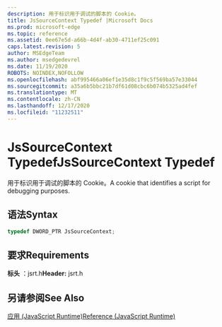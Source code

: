 ```yaml
---
description: 用于标识用于调试的脚本的 Cookie。
title: JsSourceContext Typedef |Microsoft Docs
ms.prod: microsoft-edge
ms.topic: reference
ms.assetid: 0ee67e5d-a66b-4d4f-ab30-4711ef25c091
caps.latest.revision: 5
author: MSEdgeTeam
ms.author: msedgedevrel
ms.date: 11/19/2020
ROBOTS: NOINDEX,NOFOLLOW
ms.openlocfilehash: abf995466a06ef1e35d8c1f9c5f569ba57e33044
ms.sourcegitcommit: a35a6b5bbc21b7df61d08cbc6b074b5325ad4fef
ms.translationtype: MT
ms.contentlocale: zh-CN
ms.lasthandoff: 12/17/2020
ms.locfileid: "11232511"
---
```

# <span data-ttu-id="6e62d-103">JsSourceContext Typedef</span><span class="sxs-lookup"><span data-stu-id="6e62d-103">JsSourceContext Typedef</span></span>

<span data-ttu-id="6e62d-104">用于标识用于调试的脚本的 Cookie。</span><span class="sxs-lookup"><span data-stu-id="6e62d-104">A cookie that identifies a script for debugging purposes.</span></span>  
  
## <span data-ttu-id="6e62d-105">语法</span><span class="sxs-lookup"><span data-stu-id="6e62d-105">Syntax</span></span>  
  
```cpp  
typedef DWORD_PTR JsSourceContext;  
```  
  
## <span data-ttu-id="6e62d-106">要求</span><span class="sxs-lookup"><span data-stu-id="6e62d-106">Requirements</span></span>  
 <span data-ttu-id="6e62d-107">**标头** ：jsrt.h</span><span class="sxs-lookup"><span data-stu-id="6e62d-107">**Header:** jsrt.h</span></span>  
  
## <span data-ttu-id="6e62d-108">另请参阅</span><span class="sxs-lookup"><span data-stu-id="6e62d-108">See Also</span></span>  
 [<span data-ttu-id="6e62d-109">应用 (JavaScript Runtime)</span><span class="sxs-lookup"><span data-stu-id="6e62d-109">Reference (JavaScript Runtime)</span></span>](../chakra-hosting/reference-javascript-runtime.md)
